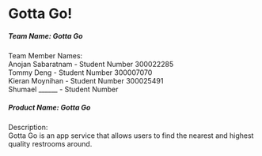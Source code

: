 # Gotta Go!

##### Team Name: Gotta Go
Team Member Names:  
Anojan Sabaratnam - Student Number 300022285  
Tommy Deng - Student Number 300007070  
Kieran Moynihan - Student Number 300025491  
Shumael ______ - Student Number


##### Product Name: Gotta Go
Description:  
Gotta Go is an app service that allows users to find the nearest and highest quality restrooms around.
